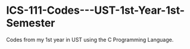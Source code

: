 # ICS-111-Codes---UST-1st-Year-1st-Semester
Codes from my 1st year in UST using the C Programming Language.
